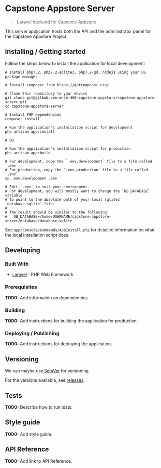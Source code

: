 # Capstone Appstore Server

> Laravel backend for Capstone Appstore

This server application hosts both the API and the administrator panel for the Capstone Appstore Project.

## Installing / Getting started

Follow the steps below to install the application for local development:

```shell
# Install php7.2, php7.2-sqlite3, php7.2-gd, nodejs using your OS package manager

# Install composer from https://getcomposer.org/

# Clone this repository to your device
git clone git@github.com:ense-400-capstone-appstore/capstone-appstore-server.git
cd capstone-appstore-server

# Install PHP dependencies
composer install

# Run the application's installation script for development
php artisan app:install

# OR

# Run the application's installation script for production
php artisan app:build

# For development, copy the `.env.development` file to a file called `.env`
# For production, copy the `.env.production` file to a file called `.env`
cp .env.development .env

# Edit `.env` to suit your environment.
# For development, you will mostly want to change the `DB_DATABASE` variable
# to point to the absolute path of your local sqlite3 `database.sqlite` file.
#
# The result should be similar to the following:
#   DB_DATABASE=/home/USERNAME/capstone-appstore-server/database/database.sqlite
```

See `app/Console/Commands/AppInstall.php` for detailed information on what the local installation script does.

## Developing

### Built With

-   [Laravel](https://laravel.com/) - PHP Web Framework

### Prerequisites

**TODO:** Add information on dependencies.

### Building

**TODO:** Add instructions for building the application for production.

### Deploying / Publishing

**TODO:** Add instructions for deploying the application.

## Versioning

We can maybe use [SemVer](http://semver.org/) for versioning.

For the versions available, see [releases](./releases).

## Tests

**TODO:** Describe how to run tests.

## Style guide

**TODO:** Add style guide.

## API Reference

**TODO:** Add link to API Reference.

